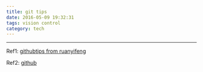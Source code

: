```yaml
---
title: git tips
date: 2016-05-09 19:32:31
tags: vision control
category: tech
---
```



***
Ref1: [githubtips from ruanyifeng](http://www.ruanyifeng.com/blog/2014/06/git_remote.html)

Ref2: [github](http://blog.163.com/023_dns/blog/static/1187273662013111301046930/)
